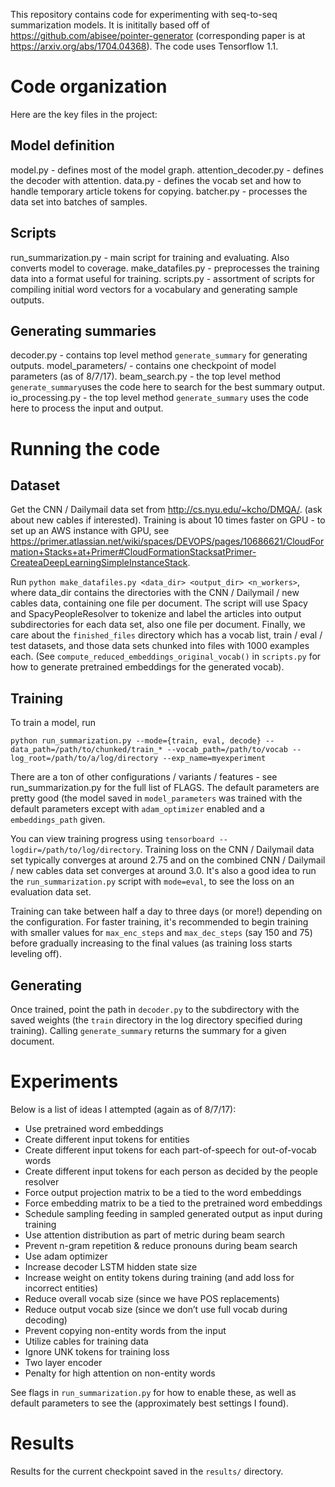 This repository contains code for experimenting with seq-to-seq summarization models. It is inititally based off of https://github.com/abisee/pointer-generator (corresponding paper is at https://arxiv.org/abs/1704.04368). The code uses Tensorflow 1.1.

# Code organization

Here are the key files in the project:

## Model definition

model.py - defines most of the model graph.
attention_decoder.py - defines the decoder with attention.
data.py - defines the vocab set and how to handle temporary article tokens for copying.
batcher.py - processes the data set into batches of samples.

## Scripts
run_summarization.py - main script for training and evaluating. Also converts model to coverage.
make_datafiles.py - preprocesses the training data into a format useful for training.
scripts.py - assortment of scripts for compiling initial word vectors for a vocabulary and generating sample outputs.

## Generating summaries
decoder.py - contains top level method `generate_summary` for generating outputs.
model_parameters/ - contains one checkpoint of model parameters (as of 8/7/17).
beam_search.py - the top level method `generate_summary`uses the code here to search for the best summary output.
io_processing.py - the top level method `generate_summary` uses the code here to process the input and output.

# Running the code

## Dataset

Get the CNN / Dailymail data set from http://cs.nyu.edu/~kcho/DMQA/. (ask about new cables if interested). Training is about 10 times faster on GPU - to set up an AWS instance with GPU, see https://primer.atlassian.net/wiki/spaces/DEVOPS/pages/10686621/CloudFormation+Stacks+at+Primer#CloudFormationStacksatPrimer-CreateaDeepLearningSimpleInstanceStack.

Run `python make_datafiles.py <data_dir> <output_dir> <n_workers>`, where data_dir contains the directories with the CNN / Dailymail / new cables data, containing one file per document. The script will use Spacy and SpacyPeopleResolver to tokenize and label the articles into output subdirectories for each data set, also one file per document. Finally, we care about the `finished_files` directory which has a vocab list, train / eval / test datasets, and those data sets chunked into files with 1000 examples each. (See `compute_reduced_embeddings_original_vocab()` in `scripts.py` for how to generate pretrained embeddings for the generated vocab).

## Training

To train a model, run

```
python run_summarization.py --mode={train, eval, decode} --data_path=/path/to/chunked/train_* --vocab_path=/path/to/vocab --log_root=/path/to/a/log/directory --exp_name=myexperiment
```

There are a ton of other configurations / variants / features - see run_summarization.py for the full list of FLAGS. The default parameters are pretty good (the model saved in `model_parameters` was trained with the default parameters except with `adam_optimizer` enabled and a `embeddings_path` given. 

You can view training progress using `tensorboard --logdir=/path/to/log/directory`. Training loss on the CNN / Dailymail data set typically converges at around 2.75 and on the combined CNN / Dailymail / new cables data set converges at around 3.0. It's also a good idea to run the `run_summarization.py` script with `mode=eval`, to see the loss on an evaluation data set.

Training can take between half a day to three days (or more!) depending on the configuration. For faster training, it's recommended to begin training with smaller values for `max_enc_steps` and `max_dec_steps` (say 150 and 75) before gradually increasing to the final values (as training loss starts leveling off).

## Generating
Once trained, point the path in `decoder.py` to the subdirectory with the saved weights (the `train` directory in the log directory specified during training). Calling `generate_summary` returns the summary for a given document.

# Experiments

Below is a list of ideas I attempted (again as of 8/7/17):

- Use pretrained word embeddings
- Create different input tokens for entities
- Create different input tokens for each part-of-speech for out-of-vocab words
- Create different input tokens for each person as decided by the people resolver
- Force output projection matrix to be a tied to the word embeddings
- Force embedding matrix to be a tied to the pretrained word embeddings
- Schedule sampling feeding in sampled generated output as input during training
- Use attention distribution as part of metric during beam search
- Prevent n-gram repetition & reduce pronouns during beam search
- Use adam optimizer
- Increase decoder LSTM hidden state size
- Increase weight on entity tokens during training (and add loss for incorrect entities)
- Reduce overall vocab size (since we have POS replacements)
- Reduce output vocab size (since we don’t use full vocab during decoding)
- Prevent copying non-entity words from the input
- Utilize cables for training data
- Ignore UNK tokens for training loss
- Two layer encoder
- Penalty for high attention on non-entity words

See flags in `run_summarization.py` for how to enable these, as well as default parameters to see the (approximately best settings I found).

# Results

Results for the current checkpoint saved in the `results/` directory.
